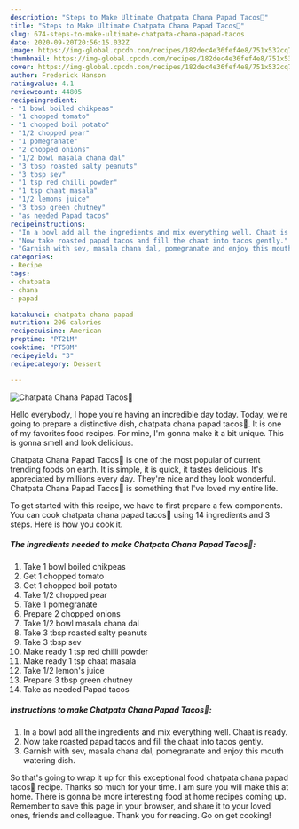 ```yaml
---
description: "Steps to Make Ultimate Chatpata Chana Papad Tacos🌮"
title: "Steps to Make Ultimate Chatpata Chana Papad Tacos🌮"
slug: 674-steps-to-make-ultimate-chatpata-chana-papad-tacos
date: 2020-09-20T20:56:15.032Z
image: https://img-global.cpcdn.com/recipes/182dec4e36fef4e8/751x532cq70/chatpata-chana-papad-tacos🌮-recipe-main-photo.jpg
thumbnail: https://img-global.cpcdn.com/recipes/182dec4e36fef4e8/751x532cq70/chatpata-chana-papad-tacos🌮-recipe-main-photo.jpg
cover: https://img-global.cpcdn.com/recipes/182dec4e36fef4e8/751x532cq70/chatpata-chana-papad-tacos🌮-recipe-main-photo.jpg
author: Frederick Hanson
ratingvalue: 4.1
reviewcount: 44805
recipeingredient:
- "1 bowl boiled chikpeas"
- "1 chopped tomato"
- "1 chopped boil potato"
- "1/2 chopped pear"
- "1 pomegranate"
- "2 chopped onions"
- "1/2 bowl masala chana dal"
- "3 tbsp roasted salty peanuts"
- "3 tbsp sev"
- "1 tsp red chilli powder"
- "1 tsp chaat masala"
- "1/2 lemons juice"
- "3 tbsp green chutney"
- "as needed Papad tacos"
recipeinstructions:
- "In a bowl add all the ingredients and mix everything well. Chaat is ready."
- "Now take roasted papad tacos and fill the chaat into tacos gently."
- "Garnish with sev, masala chana dal, pomegranate and enjoy this mouth watering dish."
categories:
- Recipe
tags:
- chatpata
- chana
- papad

katakunci: chatpata chana papad 
nutrition: 206 calories
recipecuisine: American
preptime: "PT21M"
cooktime: "PT58M"
recipeyield: "3"
recipecategory: Dessert

---
```



![Chatpata Chana Papad Tacos🌮](https://img-global.cpcdn.com/recipes/182dec4e36fef4e8/751x532cq70/chatpata-chana-papad-tacos🌮-recipe-main-photo.jpg)

Hello everybody, I hope you're having an incredible day today. Today, we're going to prepare a distinctive dish, chatpata chana papad tacos🌮. It is one of my favorites food recipes. For mine, I'm gonna make it a bit unique. This is gonna smell and look delicious.

Chatpata Chana Papad Tacos🌮 is one of the most popular of current trending foods on earth. It is simple, it is quick, it tastes delicious. It's appreciated by millions every day. They're nice and they look wonderful. Chatpata Chana Papad Tacos🌮 is something that I've loved my entire life.




To get started with this recipe, we have to first prepare a few components. You can cook chatpata chana papad tacos🌮 using 14 ingredients and 3 steps. Here is how you cook it.

<!--inarticleads1-->

##### The ingredients needed to make Chatpata Chana Papad Tacos🌮:

1. Take 1 bowl boiled chikpeas
1. Get 1 chopped tomato
1. Get 1 chopped boil potato
1. Take 1/2 chopped pear
1. Take 1 pomegranate
1. Prepare 2 chopped onions
1. Take 1/2 bowl masala chana dal
1. Take 3 tbsp roasted salty peanuts
1. Take 3 tbsp sev
1. Make ready 1 tsp red chilli powder
1. Make ready 1 tsp chaat masala
1. Take 1/2 lemon&#39;s juice
1. Prepare 3 tbsp green chutney
1. Take as needed Papad tacos




<!--inarticleads2-->

##### Instructions to make Chatpata Chana Papad Tacos🌮:

1. In a bowl add all the ingredients and mix everything well. Chaat is ready.
1. Now take roasted papad tacos and fill the chaat into tacos gently.
1. Garnish with sev, masala chana dal, pomegranate and enjoy this mouth watering dish.




So that's going to wrap it up for this exceptional food chatpata chana papad tacos🌮 recipe. Thanks so much for your time. I am sure you will make this at home. There is gonna be more interesting food at home recipes coming up. Remember to save this page in your browser, and share it to your loved ones, friends and colleague. Thank you for reading. Go on get cooking!
